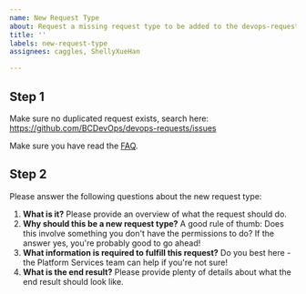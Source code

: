 ```yaml
---
name: New Request Type
about: Request a missing request type to be added to the devops-requests list of issue templates.
title: ''
labels: new-request-type
assignees: caggles, ShellyXueHan

---
```


## Step 1
Make sure no duplicated request exists, search here:
https://github.com/BCDevOps/devops-requests/issues

Make sure you have read the [FAQ](https://github.com/BCDevOps/devops-requests/).


## Step 2
Please answer the following questions about the new request type:

1. **What is it?** Please provide an overview of what the request should do.
2. **Why should this be a new request type?** A good rule of thumb: Does this involve something you don't have the permissions to do? If the answer yes, you're probably good to go ahead!
3. **What information is required to fulfill this request?** Do you best here - the Platform Services team can help if you're not sure!
4. **What is the end result?** Please provide plenty of details about what the end result should look like.
